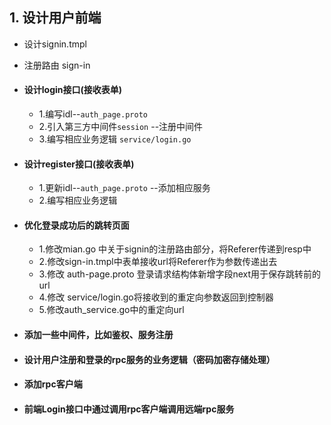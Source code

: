 ## 1. 设计用户前端
- 设计signin.tmpl
- 注册路由 sign-in
- #### 设计login接口(接收表单)
  - 1.编写idl--` auth_page.proto ` 
  - 2.引入第三方中间件`session` --注册中间件
  - 3.编写相应业务逻辑 `service/login.go`
- #### 设计register接口(接收表单)
  - 1.更新idl--` auth_page.proto ` --添加相应服务
  - 2.编写相应业务逻辑
- #### 优化登录成功后的跳转页面
  - 1.修改mian.go 中关于signin的注册路由部分，将Referer传递到resp中
  - 2.修改sign-in.tmpl中表单接收url将Referer作为参数传递出去
  - 3.修改 auth-page.proto 登录请求结构体新增字段next用于保存跳转前的url
  - 4.修改 service/login.go将接收到的重定向参数返回到控制器
  - 5.修改auth_service.go中的重定向url
- #### 添加一些中间件，比如鉴权、服务注册

- #### 设计用户注册和登录的rpc服务的业务逻辑（密码加密存储处理）
- #### 添加rpc客户端
- #### 前端Login接口中通过调用rpc客户端调用远端rpc服务